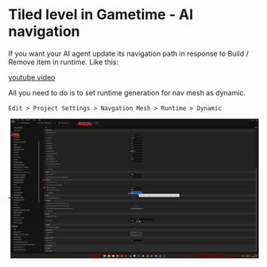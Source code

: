 # Tiled level in Gametime - AI navigation 

If you want your AI agent update its navigation path in response to Build / Remove item in runtime. Like this:

[youtube video](https://www.youtube.com/embed/NSxTagoVZvk ':include :type=iframe width=100% height=460px')


All you need to do is to set runtime generation for nav mesh as dynamic.

```
Edit > Project Settings > Navgation Mesh > Runtime > Dynamic
```

![image](../_media/Gametime/RuntimeGenerationOptionLocation.png)